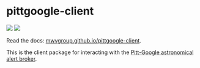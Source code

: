 # pittgoogle-client

[![](https://app.codacy.com/project/badge/Grade/ec909deaf09840f3b3f645f045dea468)](https://app.codacy.com/gh/mwvgroup/pittgoogle-client/dashboard)
[![](https://app.codacy.com/project/badge/Coverage/ec909deaf09840f3b3f645f045dea468)](https://app.codacy.com/gh/mwvgroup/pittgoogle-client/dashboard)

Read the docs: [mwvgroup.github.io/pittgoogle-client](https://mwvgroup.github.io/pittgoogle-client/).

This is the client package for interacting with the
[Pitt-Google astronomical alert broker](https://pitt-broker.rtfd.io/).
